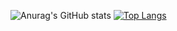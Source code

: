 
![Anurag's GitHub stats](https://github-readme-stats.vercel.app/api?username=AlimovaKatrin&count_private=true&show_icons=true&theme=calm)
[![Top Langs](https://github-readme-stats.vercel.app/api/top-langs/?username=AlimovaKatrin&layout=compact&theme=calm&langs_count=18)](https://github.com/anuraghazra/github-readme-stats)

